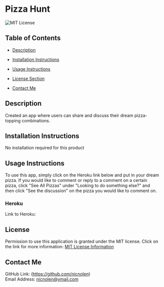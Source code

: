# Pizza Hunt
![MIT License](https://img.shields.io/badge/license-MIT-important)

  ## Table of Contents
  - [Description](#description)
  - [Installation Instructions](#installation-instructions)
  - [Usage Instructions](#usage-instructions)
  - [License Section](#license)
  
  
  - [Contact Me](#contact-me)

  ## Description
  Created an app where users can share and discuss their dream pizza-topping combinations.

  ## Installation Instructions
  No installation required for this product

  ## Usage Instructions
  To use this app, simply click on the Heroku link below and put in your dream pizza. If you would like to comment or reply to a comment on a certain pizza, click "See All Pizzas" under "Looking to do something else?" and then click "See the discussion" on the pizza you would like to comment on.

  ### Heroku
  Link to Heroku: 

  ## License
  Permission to use this application is granted under the MIT license.
  Click on the link for more information: [MIT License Information](https://opensource.org/licenses/MIT)

  

  

  ## Contact Me
  GitHub Link: (https://github.com/nicnolen)<br>
  Email Address: <nicnolen@ymail.com>
